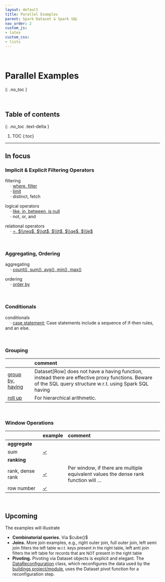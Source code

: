 ```yaml
---
layout: default
title: Parallel Examples
parent: Spark Dataset & Spark SQL
nav_order: 2
custom_js:
- latex
custom_css:
- lists
---
```


<br>

# Parallel Examples
{: .no_toc }

<br>

## Table of contents
{: .no_toc .text-delta }

1. TOC
{:toc}

---


## In focus

### Implicit & Explicit Filtering Operators

filtering<br>
$\quad \cdot$ [where, filter](https://github.com/briefings/buildings/blob/master/src/main/scala/com/grey/queries/FilteringOperators.scala)<br>
$\quad \cdot$ [limit](https://github.com/briefings/buildings/blob/master/src/main/scala/com/grey/queries/FundamentalClauses.scala)<br>
$\quad \cdot$ distinct, fetch

logical operators<br>
$\quad \cdot$ [like, in, between, is null](https://github.com/briefings/buildings/blob/master/src/main/scala/com/grey/queries/LogicalOperators.scala)<br>
$\quad \cdot$ not, or, and

relational operators<br>
$\quad \cdot$ [$=$, $\\neq$, $\\gt$, $\\lt$, $\\ge$, $\\le$](https://github.com/briefings/buildings/blob/master/src/main/scala/com/grey/queries/RelationalOperators.scala)

<br>

### Aggregating, Ordering

aggregating<br>
$\quad \cdot$ [count(), sum(), avg(), min(), max()](https://github.com/briefings/stocks/blob/master/src/main/scala/com/grey/queries/Aggregating.scala)

ordering<br>
$\quad \cdot$ [order by](https://github.com/briefings/buildings/blob/master/src/main/scala/com/grey/queries/FundamentalClauses.scala)

<br>

### Conditionals

conditionals<br>
$\quad \cdot$ [case statement](https://github.com/briefings/stocks/blob/master/src/main/scala/com/grey/queries/Conditionals.scala); Case statements include a sequence of if-then rules, and an else.

<br>

### Grouping

&nbsp; |comment
:--- |:---
[group by, having](https://github.com/briefings/stocks/blob/master/src/main/scala/com/grey/queries/Grouping.scala) | Dataset[Row] does not have a having function, instead there are effective proxy functions. Beware of the SQL query structure w.r.t. using Spark SQL having<br>
[roll up](https://github.com/briefings/bikeshare/blob/master/src/main/scala/com/grey/queries/HierarchicalArithmetic.scala) | For hierarchical arithmetic.


<br>

### Window Operations

&nbsp; |example |comment
:--- |:--- |:---
**aggregate** | |
sum |[$\checkmark$](https://github.com/briefings/bikeshare/blob/master/src/main/scala/com/grey/queries/ContinuousArithmetic.scala) |
**ranking** | |
rank, dense rank |[$\checkmark$](https://github.com/briefings/bikeshare/blob/master/src/main/scala/com/grey/queries/RankingArithmetic.scala) |Per window, if there are multiple equivalent values the dense rank function will ...
row number |[$\checkmark$](https://github.com/briefings/bikeshare/blob/master/src/main/scala/com/grey/queries/NumberingArithmetic.scala) |

<br>

## Upcoming

The examples will illustrate
<ul>
  <li><b>Combinatorial queries.</b> Via $cube()$</li>
  <li><b>Joins.</b>  More join examples, e.g., right outer join, full outer join,  <span class="tooltip">left semi join
    <span class="tooltiptext" style="font-size: small">filters the left table w.r.t. keys present in the right table</span></span>,
    <span class="tooltip">left anti join <span class="tooltiptext" style="font-size: small">filters the left table for records
      that are NOT present in the right table</span> </span></li>
  <li><b>Pivoting.</b>  Pivoting via Dataset objects is explicit and elegant.  The
    <a href="https://github.com/briefings/buildings/blob/master/src/main/scala/com/grey/sources/DataReconfiguration.scala">DataReconfiguration</a>
    class, which reconfigures the data used by the <a href="https://github.com/briefings/buildings">buildings project/module</a>,
    uses the Dataset pivot function for a reconfiguration step.</li>
</ul>
